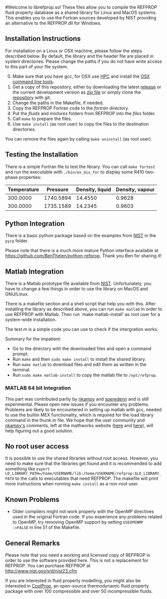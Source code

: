 #Welcome to librefprop.so!
These files allow you to compile the REFPROP fluid property database as a shared library for Linux and MacOS systems. This enables you to use the Fortran sources developed by NIST providing an alternative to the REFPROP.dll for Windows. 

## Installation Instructions
For installation on a Linux or OSX machine, please follow the steps described below. By default, the library and the header file are placed in system directories. Please change the paths if you do not have write access to this part of your file system. 

0.  Make sure that you have gcc, for OSX use [HPC](http://hpc.sourceforge.net/) and install the [OSX command line tools](https://developer.apple.com/downloads).
1.  Get a copy of this repository, either by downloading the latest [release](https://github.com/jowr/librefprop.so/releases/latest) or the current development version as [zip file](https://github.com/jowr/librefprop.so/archive/master.zip) or simply clone the [repository](https://github.com/jowr/librefprop.so.git) with git.
2.  Change the paths in the Makefile, if needed.
3.  Copy the REFPROP Fortran code to the *fortran* directory.
4.  Put the *fluids* and *mixtures* folders from REFPROP into the *files* folder.
5.  Call `make` to prepare the files. 
6.  Use `make install` (as root user) to copy the files to the destination directories.

You can remove the files again by calling `make uninstall` (as root user). 

## Testing the Installation
There is a simple Fortran file to test the library. You can call `make fortest` and run the executable with `./bin/ex_mix_for` to display some R410 two-phase properties:

| Temperature | Pressure  | Density, liquid | Density, vapour |
|-------------|-----------|-----------------|-----------------|
| 300.0000    | 1740.5894 |   14.4550       |   0.9628        |
| 300.0000    | 1735.1589 |   14.2345       |   0.9603        |


## Python Integration
There is a basic python package based on the examples from
[NIST](http://www.boulder.nist.gov/div838/theory/refprop/Frequently_asked_questions.htm#PythonApplications "NIST homepage")
in the `pyrp` folder. 

Please note that there is a much more mature Python interface available at https://github.com/BenThelen/python-refprop. Thank you Ben for sharing it!

## Matlab Integration
There is a Matlab prototype file available from
[NIST](http://www.boulder.nist.gov/div838/theory/refprop/Frequently_asked_questions.htm#MatLabApplications "NIST homepage"). Unfortunately, you have to change a few things in order to use the library on MacOS and GNU/Linux.

There is a makefile section and a shell script that help you with this. After installing the library as described above, you can run `make matlab` in order to use REFPROP with Matlab. Then run `make matlab-install’ as root user for a system-wide installation. 

The test.m is a simple code you can use to check if the intergration works.

Summary for the impatient:
  * Go to the directory with the downloaded files and open a command prompt.
  * Run `make` and then `sudo make install` to install the shared library.
  * Run `make matlab` to download files and edit them as written in the terminal.
  * Run `sudo make matlab-install` to copy the matlab file to `/opt/refprop`.

### MATLAB 64 bit Integration
This part was contributed partly by [nkampy](https://github.com/nkampy) and [speredenn](https://github.com/speredenn) and is still experimental. Please open new issues if you encounter any problems. Problems are likely to be encountered in setting up matlab with gcc, needed to use the builtin MEX functionality, which is required for the load library command in the thunk.m file. We hope that the user community and [nkampy's](https://github.com/nkampy) comments, left at the mathworks website ([here](http://www.mathworks.com/matlabcentral/answers/125301-maverick-r2014a-loadlibrary-error-loaddefinedlibrary) and [here](http://www.mathworks.com/matlabcentral/answers/124597-how-to-setup-gfortran-on-mac-osx-10-9-and-matlab-r2014a)), will help figuring out a good solution.

## No root user access
It is possible to use the shared libraries without root access. However, you need to make sure that the libraries get found and it is recommended to add something like `export LD_LIBRARY_PATH=/home/USERNAME/lib:/home/USERNAME/refprop:$LD_LIBRARY_PATH` to the calls to executables that need REFPROP. The makefile will print more instructions when running `make install` as a non-root user.

## Known Problems
  * Older compilers might not work properly with the OpenMP directives used in the original Fortran code. If you experience any problems related to OpenMP, try removing OpenMP support by setting `USEOPENMP  :=FALSE` in line 51 of the Makefile.

## General Remarks
Please note that you need a working and licensed copy of REFPROP in order to use the software provided here. This is not a replacement for REFPROP. You can purchase REFPROP at http://www.nist.gov/srd/nist23.cfm

If you are interested in fluid property modelling, you might also be interested in [CoolProp](https://github.com/ibell/coolprop), an open-source thermodynamic fluid property package with over 100 compressible and over 50 incompressible fluids.
